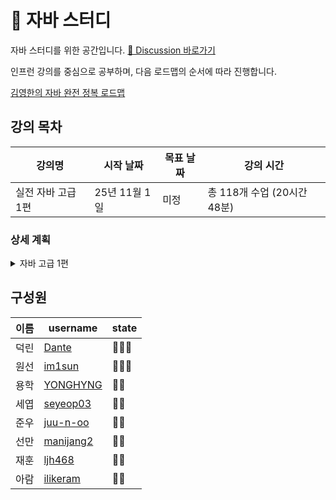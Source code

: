 # 🌱 자바 스터디

자바 스터디를 위한 공간입니다. [📒 Discussion 바로가기](https://github.com/orgs/2025-Java-Study/discussions)  


인프런 강의를 중심으로 공부하며, 다음 로드맵의 순서에 따라 진행합니다.  

[김영한의 자바 완전 정복 로드맵](https://www.inflearn.com/roadmaps/744)



## 강의 목차
| 강의명 | 시작 날짜 | 목표 날짜 | 강의 시간 |
| ---- | ------ | ----- | ---- |
| 실전 자바 고급 1편 | 25년 11월 1일 | 미정 | 총 118개 수업 (20시간 48분) |


### 상세 계획

<details>
<summary> 자바 고급 1편 </summary>
    
#### 자바 고급 1편 (2025)
| 날짜 | 목표 섹션 | 덕린 | 원선 | 용학 | 세엽 | 준우 | 선만 | 재훈 | 아람 |
| --- | ------- | --- | --- | ---| ---| --- | ---| ---| --- |
| 11월 1일(토) | 섹션 2 |    |    |   |   |  |    |   |   |

</details>


## 구성원
| 이름 | username | state |
| --- | --- | --- |
| 덕린 | [Dante](https://github.com/YuDeokRin) |   👨‍💻👑  |
| 원선 | [im1sun](https://github.com/im1sun)  |  👨‍💻😎  |
| 용학 | [YONGHYNG](https://github.com/YONGHYNG) | 👨‍💻  |
| 세엽 | [seyeop03](https://github.com/seyeop03) | 👨‍💻  |
| 준우 | [juu-n-oo](https://github.com/juu-n-oo) | 👨‍💻  |
| 선만 | [manijang2](https://github.com/manijang2) | 👨‍💻 |
| 재훈 | [ljh468](https://github.com/ljh468) | 👨‍💻 |
| 아람 | [ilikeram](https://github.com/ilikeram) | 👨‍💻 |

